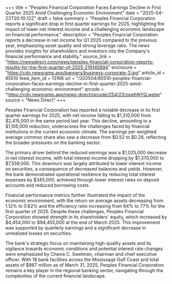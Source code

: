 +++
title = "Peoples Financial Corporation Faces Earnings Decline in First Quarter 2025 Amid Challenging Economic Environment"
date = "2025-04-23T20:10:12Z"
draft = false
summary = "Peoples Financial Corporation reports a significant drop in first quarter earnings for 2025, highlighting the impact of lower net interest income and a challenging economic landscape on financial performance."
description = "Peoples Financial Corporation reports a decrease in net income for Q1 2025 compared to the previous year, emphasizing asset quality and strong leverage ratio. The news provides insights for shareholders and investors into the Company's financial performance and stability."
source_link = "https://newsdirect.com/news/peoples-financial-corporation-reports-results-for-the-first-quarter-of-2025-219145894"
enclosure = "https://cdn.newsramp.app/banners/business-corporate-3.jpg"
article_id = 85510
feed_item_id = 13166
url = "/202504/85510-peoples-financial-corporation-faces-earnings-decline-in-first-quarter-2025-amid-challenging-economic-environment"
qrcode = "https://cdn.newsramp.app/news-direct/qrcode/254/23/zealhNYQ.webp"
source = "News Direct"
+++

<p>Peoples Financial Corporation has reported a notable decrease in its first quarter earnings for 2025, with net income falling to $1,310,000 from $2,415,000 in the same period last year. This decline, amounting to a $1,105,000 reduction, underscores the challenges faced by financial institutions in the current economic climate. The earnings per weighted average common share also saw a decrease from $0.52 to $0.28, reflecting the broader pressures on the banking sector.</p><p>The primary driver behind the reduced earnings was a $1,025,000 decrease in net interest income, with total interest income dropping by $1,370,000 to $7,559,000. This downturn was largely attributed to lower interest income on securities, a consequence of decreased balances and yields. However, the bank demonstrated operational resilience by reducing total interest expenses by $345,000, achieved through lower interest rates on deposit accounts and reduced borrowing costs.</p><p>Financial performance metrics further illustrated the impact of the economic environment, with the return on average assets decreasing from 1.12% to 0.62% and the efficiency ratio increasing from 64% to 77% for the first quarter of 2025. Despite these challenges, Peoples Financial Corporation showed strength in its shareholders' equity, which increased by $4,454,000 to $94,455,000 at the end of March 2025. This improvement was supported by quarterly earnings and a significant decrease in unrealized losses on securities.</p><p>The bank's strategic focus on maintaining high-quality assets and its vigilance towards economic conditions and potential interest rate changes were emphasized by Chevis C. Swetman, chairman and chief executive officer. With 18 bank facilities across the Mississippi Gulf Coast and total assets of $867 million as of March 31, 2025, Peoples Financial Corporation remains a key player in the regional banking sector, navigating through the complexities of the current financial landscape.</p>